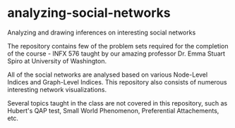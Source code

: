 # analyzing-social-networks
Analyzing and drawing inferences on interesting social networks

The repository contains few of the problem sets required for the completion of the course - INFX 576 taught by our amazing professor Dr. Emma Stuart Spiro at University of Washington.

All of the social networks are analysed based on various Node-Level Indices and Graph-Level Indices. This repository also consists of numerous interesting network visualizations.

Several topics taught in the class are not covered in this repository, such as Hubert's QAP test, Small World Phenomenon, Preferential Attachements, etc.



